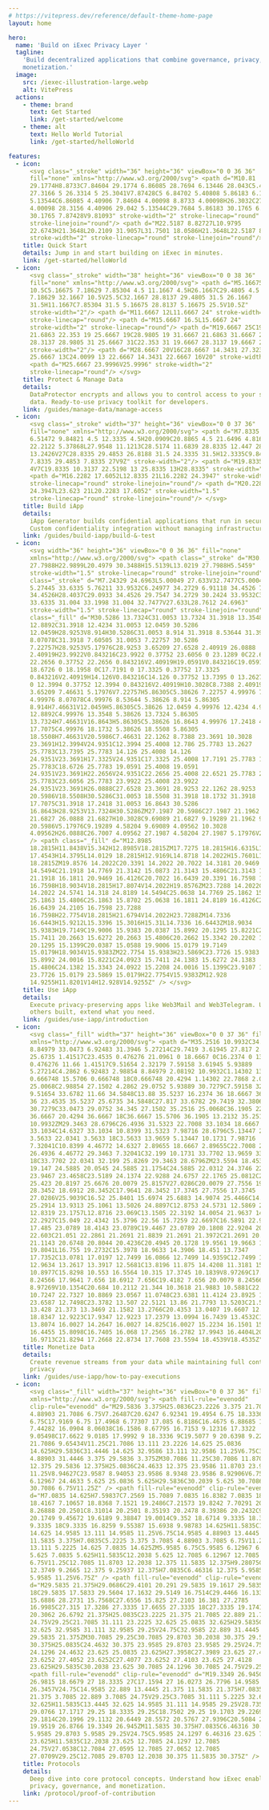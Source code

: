 ```yaml
---
# https://vitepress.dev/reference/default-theme-home-page
layout: home

hero:
  name: 'Build on iExec Privacy Layer '
  tagline:
    'Build decentralized applications that combine governance, privacy, and
    monetization.'
  image:
    src: /iexec-illustration-large.webp
    alt: VitePress
  actions:
    - theme: brand
      text: Get Started
      link: /get-started/welcome
    - theme: alt
      text: Hello World Tutorial
      link: /get-started/helloWorld

features:
  - icon:
      <svg class="_stroke" width="36" height="36" viewBox="0 0 36 36"
      fill="none" xmlns="http://www.w3.org/2000/svg"> <path d="M10.81
      29.1774H8.8733C7.84604 29.1774 6.86085 28.7694 6.13446 28.043C5.40808
      27.3166 5 26.3314 5 25.3041V7.87428C5 6.84702 5.40808 5.86183 6.13446
      5.13544C6.86085 4.40906 7.84604 4.00098 8.8733 4.00098H26.3032C27.3304
      4.00098 28.3156 4.40906 29.042 5.13544C29.7684 5.86183 30.1765 6.84702
      30.1765 7.87428V9.81093" stroke-width="2" stroke-linecap="round"
      stroke-linejoin="round"/> <path d="M22.5187 8.82727L10.9795
      22.6743H21.3648L20.2109 31.9057L31.7501 18.0586H21.3648L22.5187 8.82727Z"
      stroke-width="2" stroke-linecap="round" stroke-linejoin="round"/> </svg>
    title: Quick Start
    details: Jump in and start building on iExec in minutes.
    link: /get-started/helloWorld
  - icon:
      <svg class="_stroke" width="38" height="36" viewBox="0 0 38 36"
      fill="none" xmlns="http://www.w3.org/2000/svg"> <path d="M5.16675
      10.5C5.16675 7.18629 7.85304 4.5 11.1667 4.5H26.1667C29.4805 4.5 32.1667
      7.18629 32.1667 10.5V25.5C32.1667 28.8137 29.4805 31.5 26.1667
      31.5H11.1667C7.85304 31.5 5.16675 28.8137 5.16675 25.5V10.5Z"
      stroke-width="2"/> <path d="M11.6667 12L11.6667 24" stroke-width="2"
      stroke-linecap="round"/> <path d="M15.6667 16.5L15.6667 24"
      stroke-width="2" stroke-linecap="round"/> <path d="M19.6667 25C19.6667
      21.6863 22.353 19 25.6667 19C28.9805 19 31.6667 21.6863 31.6667 25C31.6667
      28.3137 28.9805 31 25.6667 31C22.353 31 19.6667 28.3137 19.6667 25Z"
      stroke-width="2"/> <path d="M28.6667 20V16C28.6667 14.3431 27.3236 13
      25.6667 13C24.0099 13 22.6667 14.3431 22.6667 16V20" stroke-width="2"/>
      <path d="M25.6667 23.9996V25.9996" stroke-width="2"
      stroke-linecap="round"/> </svg>
    title: Protect & Manage Data
    details:
      DataProtector encrypts and allows you to control access to your sensitive
      data. Ready-to-use privacy toolkit for developers.
    link: /guides/manage-data/manage-access
  - icon:
      <svg class="_stroke" width="37" height="36" viewBox="0 0 37 36"
      fill="none" xmlns="http://www.w3.org/2000/svg"> <path d="M7.8335 9C7.8335
      6.51472 9.84821 4.5 12.3335 4.5H20.0909C20.8865 4.5 21.6496 4.81607
      22.2122 5.37868L27.9548 11.1213C28.5174 11.6839 28.8335 12.447 28.8335
      13.2426V27C28.8335 29.4853 26.8188 31.5 24.3335 31.5H12.3335C9.84822 31.5
      7.8335 29.4853 7.8335 27V9Z" stroke-width="2"/> <path d="M19.8335
      4V7C19.8335 10.3137 22.5198 13 25.8335 13H28.8335" stroke-width="2"/>
      <path d="M16.2282 17.6052L12.8335 21L16.2282 24.3947" stroke-width="1.5"
      stroke-linecap="round" stroke-linejoin="round"/> <path d="M20.2283
      24.3947L23.623 21L20.2283 17.6052" stroke-width="1.5"
      stroke-linecap="round" stroke-linejoin="round"/> </svg>
    title: Build iApp
    details:
      iApp Generator builds confidential applications that run in secure TEEs.
      Custom confidentiality integration without managing infrastructure.
    link: /guides/build-iapp/build-&-test
  - icon:
      <svg width="36" height="36" viewBox="0 0 36 36" fill="none"
      xmlns="http://www.w3.org/2000/svg"> <path class="_stroke" d="M30.4659
      27.7988H22.9899L20.4979 30.3488H15.5139L13.0219 27.7988H5.5459"
      stroke-width="1.5" stroke-linecap="round" stroke-linejoin="round"/> <path
      class="_stroke" d="M7.24329 24.6963L5.00049 27.633V32.7477C5.00049 33.1998
      5.27445 33.6335 5.76211 33.9532C6.24977 34.2729 6.91118 34.4526 7.60084
      34.4526H28.4037C29.0933 34.4526 29.7547 34.2729 30.2424 33.9532C30.73
      33.6335 31.004 33.1998 31.004 32.7477V27.633L28.7612 24.6963"
      stroke-width="1.5" stroke-linecap="round" stroke-linejoin="round"/> <path
      class="_fill" d="M30.5286 13.7324C31.0053 13.7324 31.3918 13.3548 31.3918
      12.8892C31.3918 12.4234 31.0053 12.0459 30.5286
      12.0459H28.9253V8.914H30.5286C31.0053 8.914 31.3918 8.53644 31.3918
      8.07078C31.3918 7.60505 31.0053 7.22757 30.5286
      7.22757H28.9253V5.17976C28.9253 3.65209 27.6528 2.40919 26.0888
      2.40919H23.9922V0.843216C23.9922 0.37752 23.6056 0 23.1289 0C22.6521 0
      22.2656 0.37752 22.2656 0.843216V2.40919H19.0591V0.843216C19.0591 0.37752
      18.6726 0 18.1958 0C17.7191 0 17.3325 0.37752 17.3325
      0.843216V2.40919H14.126V0.843216C14.126 0.37752 13.7395 0 13.2627 0C12.786
      0 12.3994 0.37752 12.3994 0.843216V2.40919H10.3028C8.7388 2.40919 7.46631
      3.65209 7.46631 5.17976V7.22757H5.86305C5.38626 7.22757 4.99976 7.60505
      4.99976 8.07078C4.99976 8.53644 5.38626 8.914 5.86305
      8.914H7.46631V12.0459H5.86305C5.38626 12.0459 4.99976 12.4234 4.99976
      12.8892C4.99976 13.3548 5.38626 13.7324 5.86305
      13.7324H7.46631V16.8643H5.86305C5.38626 16.8643 4.99976 17.2418 4.99976
      17.7075C4.99976 18.1732 5.38626 18.5508 5.86305
      18.5508H7.46631V20.5986C7.46631 22.1262 8.7388 23.3691 10.3028
      23.3691H12.3994V24.9351C12.3994 25.4008 12.786 25.7783 13.2627
      25.7783C13.7395 25.7783 14.126 25.4008 14.126
      24.9351V23.3691H17.3325V24.9351C17.3325 25.4008 17.7191 25.7783 18.1958
      25.7783C18.6726 25.7783 19.0591 25.4008 19.0591
      24.9351V23.3691H22.2656V24.9351C22.2656 25.4008 22.6521 25.7783 23.1289
      25.7783C23.6056 25.7783 23.9922 25.4008 23.9922
      24.9351V23.3691H26.0888C27.6528 23.3691 28.9253 22.1262 28.9253
      20.5986V18.5508H30.5286C31.0053 18.5508 31.3918 18.1732 31.3918
      17.7075C31.3918 17.2418 31.0053 16.8643 30.5286
      16.8643H28.9253V13.7324H30.5286ZM27.1987 20.5986C27.1987 21.1962 26.7007
      21.6827 26.0888 21.6827H10.3028C9.69089 21.6827 9.19289 21.1962 9.19289
      20.5986V5.17976C9.19289 4.58204 9.69089 4.09562 10.3028
      4.09562H26.0888C26.7007 4.09562 27.1987 4.58204 27.1987 5.17976V20.5986Z"
      /> <path class="_fill" d="M12.8985
      18.2815H11.8438V15.342H12.8985V18.2815ZM17.7275 18.2815H16.6315L16.2598
      17.4543H14.3795L14.0129 18.2815H12.9169L14.8718 14.2022H15.7601L17.7275
      18.2815ZM19.8576 14.2022C20.3391 14.2022 20.7022 14.3181 20.9469
      14.5494C21.1918 14.7769 21.3142 15.0873 21.3143 15.4806C21.3143 15.8702
      21.1918 16.1811 20.9469 16.4126C20.7022 16.6439 20.3391 16.7598 19.8576
      16.7598H18.9034V18.2815H17.8074V14.2022H19.8576ZM23.7288 14.2022C24.2106
      14.2022 24.5741 14.318 24.8189 14.5494C25.0638 14.7769 25.1862 15.0873
      25.1863 15.4806C25.1863 15.8702 25.0638 16.1811 24.8189 16.4126C24.5741
      16.6439 24.2105 16.7598 23.7288
      16.7598H22.7754V18.2815H21.6794V14.2022H23.7288ZM14.7336
      16.6443H15.9212L15.3396 15.3016H15.31L14.7336 16.6443ZM18.9034
      15.9383H19.7149C19.9006 15.9383 20.0387 15.8992 20.1295 15.8221C20.2203
      15.7411 20.2663 15.6272 20.2663 15.4806C20.2662 15.3342 20.2202 15.2208
      20.1295 15.1399C20.0387 15.0588 19.9006 15.0179 19.7149
      15.0179H18.9034V15.9383ZM22.7754 15.9383H23.5869C23.7726 15.9383 23.9107
      15.8992 24.0016 15.8221C24.0923 15.7411 24.1383 15.6272 24.1383
      15.4806C24.1382 15.3343 24.0922 15.2208 24.0016 15.1399C23.9107 15.0588
      23.7726 15.0179 23.5869 15.0179H22.7754V15.9383ZM12.928
      14.9255H11.8201V14H12.928V14.9255Z" /> </svg>
    title: Use iApp
    details:
      Execute privacy-preserving apps like Web3Mail and Web3Telegram. Use what
      others built, extend what you need.
    link: /guides/use-iapp/introduction
  - icon:
      <svg class="_fill" width="37" height="36" viewBox="0 0 37 36" fill="none"
      xmlns="http://www.w3.org/2000/svg"> <path d="M35.2516 10.9932C34.345
      8.84979 33.0473 6.92483 31.3946 5.27214C29.7419 3.61945 27.817 2.32179
      25.6735 1.41517C23.4535 0.476276 21.0961 0 18.6667 0C16.2374 0 13.88
      0.476276 11.66 1.41517C9.51654 2.32179 7.59158 3.61945 5.93889
      5.27214C4.2862 6.92483 2.98854 8.84979 2.08192 10.9932C1.14302 13.2132
      0.666748 15.5706 0.666748 18C0.666748 20.4294 1.14302 22.7868 2.08192
      25.0068C2.98854 27.1502 4.2862 29.0752 5.93889 30.7279C7.59158 32.3806
      9.51654 33.6782 11.66 34.5848C13.88 35.5237 16.2374 36 18.6667 36C21.0961
      36 23.4535 35.5237 25.6735 34.5848C27.817 33.6782 29.7419 32.3806 31.3946
      30.7279C33.0473 29.0752 34.345 27.1502 35.2516 25.0068C36.1905 22.7868
      36.6667 20.4294 36.6667 18C36.6667 15.5706 36.1905 13.2132 35.2516
      10.9932ZM29.3463 28.6796C26.4936 31.5323 22.7008 33.1034 18.6667
      33.1034C14.6327 33.1034 10.8399 31.5323 7.98716 28.6796C5.13447 25.8269
      3.5633 22.0341 3.5633 18C3.5633 13.9659 5.13447 10.1731 7.98716
      7.32041C10.8399 4.46772 14.6327 2.89655 18.6667 2.89655C22.7008 2.89655
      26.4936 4.46772 29.3463 7.32041C32.199 10.1731 33.7702 13.9659 33.7702
      18C33.7702 22.0341 32.199 25.8269 29.3463 28.6796ZM23.5594 18.4535C24.2455
      19.147 24.5885 20.0545 24.5885 21.1754C24.5885 22.0312 24.3746 22.7946
      23.9467 23.4658C23.5189 24.1374 22.9288 24.6757 22.1765 25.0812C21.5426
      25.423 20.8197 25.6676 20.0079 25.8157V27.0286C20.0079 27.7556 19.4182
      28.3452 18.6912 28.3452C17.9641 28.3452 17.3745 27.7556 17.3745
      27.0286V25.9039C16.52 25.8401 15.6974 25.6883 14.9074 25.4466C14.3993
      25.2914 13.9313 25.1061 13.5026 24.8897C12.8753 24.5731 12.5869 23.8345
      12.8319 23.1757L12.8716 23.069C13.1505 22.3192 14.0054 21.9637 14.7345
      22.2927C15.049 22.4342 15.3796 22.56 15.7259 22.6697C16.5891 22.9428
      17.485 23.0789 18.4143 23.0789C19.4467 23.0789 20.1808 22.9204 20.6161
      22.603C21.051 22.2861 21.2691 21.8839 21.2691 21.3972C21.2691 20.9988
      21.1143 20.6748 20.8044 20.4236C20.4945 20.1728 19.9561 19.9663 19.189
      19.8041L16.755 19.2732C15.3978 18.9633 14.3906 18.451 13.7347
      17.7352C13.0781 17.0197 12.7499 16.0866 12.7499 14.9359C12.7499 14.0508
      12.9634 13.2617 13.3917 12.5681C13.8196 11.875 14.4208 11.3181 15.195
      10.8977C15.8298 10.553 16.5564 10.315 17.3745 10.1839V8.97269C17.3745
      8.24566 17.9641 7.656 18.6912 7.656C19.4182 7.656 20.0079 8.24566 20.0079
      8.97269V10.1354C20.684 10.2112 21.344 10.3618 21.9883 10.5881C22.3768
      10.7247 22.7327 10.8869 23.0567 11.0748C23.6381 11.4124 23.8925 12.1192
      23.6587 12.7498C23.3782 13.507 22.5121 13.86 21.7793 13.5203C21.5803
      13.428 21.373 13.3469 21.1582 13.2766C20.4353 13.0407 19.6607 12.9223
      18.8347 12.9223C17.9347 12.9223 17.2379 13.0994 16.7439 13.4532C16.2494
      13.8074 16.0027 14.2647 16.0027 14.825C16.0027 15.2234 16.1501 15.5516
      16.4455 15.8098C16.7405 16.068 17.2565 16.2782 17.9943 16.4404L20.4283
      16.9713C21.8294 17.2668 22.8734 17.7608 23.5594 18.4539V18.4535Z"/> </svg>
    title: Monetize Data
    details:
      Create revenue streams from your data while maintaining full control and
      privacy
    link: /guides/use-iapp/how-to-pay-executions
  - icon:
      <svg class="_fill" width="37" height="36" viewBox="0 0 37 36" fill="none"
      xmlns="http://www.w3.org/2000/svg"> <path fill-rule="evenodd"
      clip-rule="evenodd" d="M29.5836 3.375H25.0836C23.2226 3.375 21.7086
      4.88903 21.7086 6.75V7.26487C20.6247 6.92341 19.4954 6.75 18.3336
      6.75C17.9169 6.75 17.4968 6.77307 17.085 6.8186C16.4675 6.88685 16.0222
      7.44282 16.0904 8.06038C16.1586 8.67795 16.7153 9.12316 17.3322
      9.05498C17.6622 9.0185 17.9992 9 18.3336 9C19.5077 9 20.6398 9.22038
      21.7086 9.65434V11.25C21.7086 13.111 23.2226 14.625 25.0836
      14.625H29.5836C31.4446 14.625 32.9586 13.111 32.9586 11.25V6.75C32.9586
      4.88903 31.4446 3.375 29.5836 3.375ZM30.7086 11.25C30.7086 11.8703 30.2039
      12.375 29.5836 12.375H25.0836C24.4633 12.375 23.9586 11.8703 23.9586
      11.25V8.94627C23.9587 8.94053 23.9586 8.9348 23.9586 8.92906V6.75C23.9586
      6.12967 24.4633 5.625 25.0836 5.625H29.5836C30.2039 5.625 30.7086 6.12967
      30.7086 6.75V11.25Z" /> <path fill-rule="evenodd" clip-rule="evenodd"
      d="M7.0835 14.625H7.59837C7.2569 15.7089 7.0835 16.8382 7.0835 18C7.0835
      18.4167 7.10657 18.8368 7.1521 19.2486C7.21573 19.8242 7.70291 20.2501
      8.26888 20.2501C8.31014 20.2501 8.35193 20.2478 8.39386 20.2432C9.01142
      20.1749 9.45672 19.6189 9.38847 19.0014C9.352 18.6714 9.3335 18.3344
      9.3335 18C9.3335 16.8259 9.55387 15.6938 9.98783 14.625H11.5835C13.4445
      14.625 14.9585 13.111 14.9585 11.25V6.75C14.9585 4.88903 13.4445 3.375
      11.5835 3.375H7.0835C5.2225 3.375 3.7085 4.88903 3.7085 6.75V11.25C3.7085
      13.111 5.2225 14.625 7.0835 14.625ZM5.9585 6.75C5.9585 6.12967 6.46316
      5.625 7.0835 5.625H11.5835C12.2038 5.625 12.7085 6.12967 12.7085
      6.75V11.25C12.7085 11.8703 12.2038 12.375 11.5835 12.375H9.28075C9.27362
      12.3749 9.2665 12.375 9.25937 12.375H7.0835C6.46316 12.375 5.9585 11.8703
      5.9585 11.25V6.75Z" /> <path fill-rule="evenodd" clip-rule="evenodd"
      d="M29.5835 21.375H29.0686C29.4101 20.291 29.5835 19.1617 29.5835
      18C29.5835 17.5833 29.5604 17.1632 29.5149 16.7514C29.4466 16.1338 28.8903
      15.6886 28.2731 15.7568C27.6556 15.825 27.2103 16.381 27.2785
      16.9985C27.315 17.3286 27.3335 17.6655 27.3335 18C27.3335 19.1741 27.1131
      20.3062 26.6792 21.375H25.0835C23.2225 21.375 21.7085 22.889 21.7085
      24.75V29.25C21.7085 31.111 23.2225 32.625 25.0835 32.625H29.5835C31.4445
      32.625 32.9585 31.111 32.9585 29.25V24.75C32.9585 22.889 31.4445 21.375
      29.5835 21.375ZM30.7085 29.25C30.7085 29.8703 30.2038 30.375 29.5835
      30.375H25.0835C24.4632 30.375 23.9585 29.8703 23.9585 29.25V24.75C23.9585
      24.1296 24.4632 23.625 25.0835 23.625H27.3958C27.3989 23.625 27.4021
      23.6252 27.4052 23.6252C27.4077 23.6252 27.4103 23.625 27.4128
      23.625H29.5835C30.2038 23.625 30.7085 24.1296 30.7085 24.75V29.25Z" />
      <path fill-rule="evenodd" clip-rule="evenodd" d="M19.3349 26.945C19.0048
      26.9815 18.6679 27 18.3335 27C17.1594 27 16.0273 26.7796 14.9585
      26.3457V24.75C14.9585 22.889 13.4445 21.375 11.5835 21.375H7.0835C5.2225
      21.375 3.7085 22.889 3.7085 24.75V29.25C3.7085 31.111 5.2225 32.625 7.0835
      32.625H11.5835C13.4445 32.625 14.9585 31.111 14.9585 29.25V28.7351C16.0424
      29.0766 17.1717 29.25 18.3335 29.25C18.7502 29.25 19.1703 29.2269 19.5821
      29.1814C20.1996 29.1132 20.6449 28.5572 20.5767 27.9396C20.5084 27.322
      19.9519 26.8766 19.3349 26.945ZM11.5835 30.375H7.0835C6.46316 30.375
      5.9585 29.8703 5.9585 29.25V24.75C5.9585 24.1297 6.46316 23.625 7.0835
      23.625H11.5835C12.2038 23.625 12.7085 24.1297 12.7085
      24.75V27.0538C12.7084 27.0595 12.7085 27.0652 12.7085
      27.0709V29.25C12.7085 29.8703 12.2038 30.375 11.5835 30.375Z" /> </svg>
    title: Protocols
    details:
      Deep dive into core protocol concepts. Understand how iExec enables
      privacy, governance, and monetization.
    link: /protocol/proof-of-contribution
---
```

